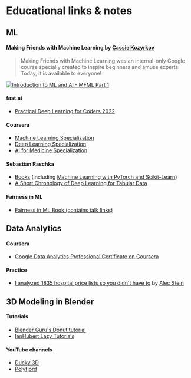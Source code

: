 # Educational links &amp; notes

## ML

#### Making Friends with Machine Learning by [Cassie Kozyrkov](https://twitter.com/quaesita "Cassie's Twitter")

> Making Friends with Machine Learning was an internal-only Google course specially created to inspire beginners and amuse experts. Today, it is available to everyone!

[![Introduction to ML and AI - MFML Part 1](https://img.youtube.com/vi/lYWt-aCnE2U/0.jpg)](https://www.youtube.com/watch?v=lYWt-aCnE2U "Introduction to ML and AI - MFML Part 1")

#### fast.ai

- [Practical Deep Learning for Coders 2022](https://www.fast.ai/2022/07/21/dl-coders-22/)

#### Coursera

- [Machine Learning Specialization](https://www.coursera.org/specializations/machine-learning-introduction?#courses)
- [Deep Learning Specialization](https://www.coursera.org/specializations/deep-learning)
- [AI for Medicine Specialization](https://www.coursera.org/specializations/ai-for-medicine?)

#### Sebastian Raschka

- [Books](https://sebastianraschka.com/books/) (including [Machine Learning with PyTorch and Scikit-Learn](https://sebastianraschka.com/blog/2022/ml-pytorch-book.html))
- [A Short Chronology of Deep Learning for Tabular Data](https://sebastianraschka.com/blog/2022/deep-learning-for-tabular-data.html)

#### Fairness in ML

- [Fairness in ML Book (contains talk links)](https://fairmlbook.org/)

## Data Analytics

#### Coursera
- [Google Data Analytics Professional Certificate on Coursera](https://www.coursera.org/professional-certificates/google-data-analytics#courses)

#### Practice
- [I analyzed 1835 hospital price lists so you didn't have to](https://www.dolthub.com/blog/2022-07-01-hospitals-compliance/) by [Alec Stein](https://www.dolthub.com/team#alec)

## 3D Modeling in Blender

#### Tutorials
- [Blender Guru's Donut tutorial](https://www.youtube.com/watch?v=nIoXOplUvAw)
- [IanHubert Lazy Tutorials](https://www.youtube.com/watch?v=U1f6NDCttUY&list=PL4Dq5VyfewIxxjzS34k2NES_PuDUIjRcY)

#### YouTube channels
- [Ducky 3D](https://www.youtube.com/channel/UCuNhGhbemBkdflZ1FGJ0lUQ/videos)
- [Polyfjord](https://www.youtube.com/c/Polyfjord/videos)

